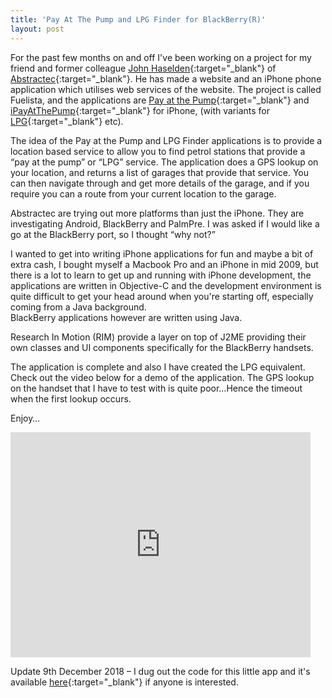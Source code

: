 ```yaml
---
title: 'Pay At The Pump and LPG Finder for BlackBerry(R)'
layout: post
---
```


For the past few months on and off I've been working on a project for my friend and former colleague [John Haselden](http://happydevilsnackshop.blogspot.com/){:target="_blank"} of [Abstractec](http://www.abstractec.co.uk/){:target="_blank"}. He has made a website and an iPhone phone application which utilises web services of the website. The project is called Fuelista, and the applications are [Pay at the Pump](http://www.payatthepump.co.uk/){:target="_blank"} and [iPayAtThePump](http://www.whatsoniphone.com/reviews/ipayatthepump){:target="_blank"} for iPhone, (with variants for [LPG](http://www.lpgfinder.co.uk/){:target="_blank"} etc).

The idea of the Pay at the Pump and LPG Finder applications is to provide a location based service to allow you to find petrol stations that provide a “pay at the pump” or “LPG” service. The application does a GPS lookup on your location, and returns a list of garages that provide that service. You can then navigate through and get more details of the garage, and if you require you can a route from your current location to the garage.

Abstractec are trying out more platforms than just the iPhone. They are investigating Android, BlackBerry and PalmPre. I was asked if I would like a go at the BlackBerry port, so I thought “why not?”

I wanted to get into writing iPhone applications for fun and maybe a bit of extra cash, I bought myself a Macbook Pro and an iPhone in mid 2009, but there is a lot to learn to get up and running with iPhone development, the applications are written in Objective-C and the development environment is quite difficult to get your head around when you're starting off, especially coming from a Java background.  
BlackBerry applications however are written using Java.

Research In Motion (RIM) provide a layer on top of J2ME providing their own classes and UI components specifically for the BlackBerry handsets.

The application is complete and also I have created the LPG equivalent. Check out the video below for a demo of the application. The GPS lookup on the handset that I have to test with is quite poor…Hence the timeout when the first lookup occurs.

Enjoy…

<iframe width="480" height="360" src="https://youtube.com/embed/qRBemxmqxPk" frameborder="0" allowfullscreen> </iframe>


Update 9th December 2018 – I dug out the code for this little app and it's available [here](https://github.com/kaylanx/bb_patp){:target="_blank"} if anyone is interested.
